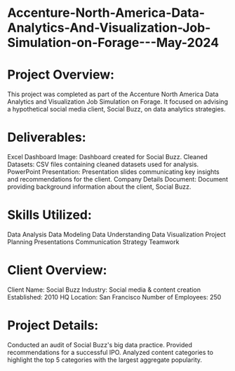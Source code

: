 # Accenture-North-America-Data-Analytics-And-Visualization-Job-Simulation-on-Forage---May-2024


# Project Overview:

This project was completed as part of the Accenture North America Data Analytics and Visualization Job Simulation on Forage. It focused on advising a hypothetical social media client, Social Buzz, on data analytics strategies.

# Deliverables:

Excel Dashboard Image: Dashboard created for Social Buzz.
Cleaned Datasets: CSV files containing cleaned datasets used for analysis.
PowerPoint Presentation: Presentation slides communicating key insights and recommendations for the client.
Company Details Document: Document providing background information about the client, Social Buzz.

# Skills Utilized:

Data Analysis
Data Modeling
Data Understanding
Data Visualization
Project Planning
Presentations
Communication
Strategy
Teamwork

# Client Overview:

Client Name: Social Buzz
Industry: Social media & content creation
Established: 2010
HQ Location: San Francisco
Number of Employees: 250

# Project Details:

Conducted an audit of Social Buzz's big data practice.
Provided recommendations for a successful IPO.
Analyzed content categories to highlight the top 5 categories with the largest aggregate popularity.
